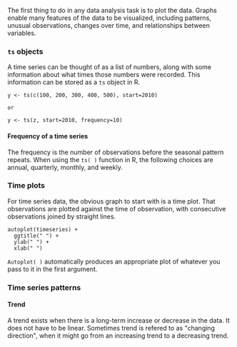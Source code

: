 The first thing to do in any data analysis task is to plot the data. Graphs enable many features of the data to be visualized,
including patterns, unusual observations, changes over time, and relationships between variables.

### ```ts``` objects
A time series can be thought of as a list of numbers, along with some information about what times those numbers were
recorded. This information can be stored as a ```ts``` object in R.
```
y <- ts(c(100, 200, 300, 400, 500), start=2010)

or

y <- ts(z, start=2010, frequency=10)
```
#### Frequency of a time series
The frequency is the number of observations before the seasonal pattern repeats. When using the ```ts( )``` function in R, the
following choices are annual, quarterly, monthly, and weekly.

### Time plots
For time series data, the obvious graph to start with is a time plot. That observations are plotted against the time of observation,
with consecutive observations joined by straight lines.
```
autoplot(timeseries) +
  ggtitle(" ") +
  ylab(" ") +
  xlab(" ")
```
```Autoplot( )``` automatically produces an appropriate plot of whatever you pass to it in the first argument.

### Time series patterns
#### Trend
A trend exists when there is a long-term increase or decrease in the data. It does not have to be linear. Sometimes trend is
refered to as "changing direction", when it might go from an increasing trend to a decreasing trend.
